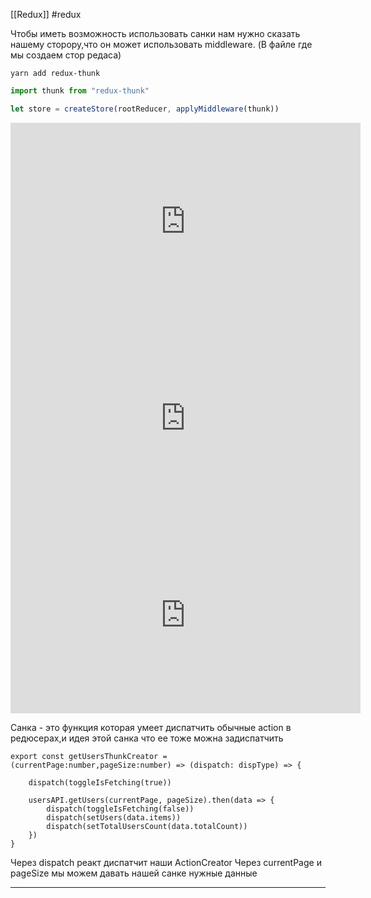 [[Redux]] #redux 

Чтобы иметь возможность использовать санки нам нужно сказать нашему сторору,что он может использовать middleware. (В файле где мы создаем стор редаса)

```tsx
yarn add redux-thunk
```

```ts
import thunk from "redux-thunk"

let store = createStore(rootReducer, applyMiddleware(thunk))
```

<iframe width="560" height="315" src="https://www.youtube.com/embed/eWdnjfRu9Io" title="YouTube video player" frameborder="0" allow="accelerometer; autoplay; clipboard-write; encrypted-media; gyroscope; picture-in-picture" allowfullscreen></iframe>

<iframe width="560" height="315" src="https://www.youtube.com/embed/C-C3FLfNukU?start=1809" title="YouTube video player" frameborder="0" allow="accelerometer; autoplay; clipboard-write; encrypted-media; gyroscope; picture-in-picture" allowfullscreen></iframe>

<iframe width="560" height="315" src="https://www.youtube.com/embed/x1b1job1lUc" title="YouTube video player" frameborder="0" allow="accelerometer; autoplay; clipboard-write; encrypted-media; gyroscope; picture-in-picture" allowfullscreen></iframe>


Санка - это функция которая умеет диспатчить обычные action в редюсерах,и идея этой санка что ее тоже можна задиспатчить



```tsx
export const getUsersThunkCreator = (currentPage:number,pageSize:number) => (dispatch: dispType) => {  

    dispatch(toggleIsFetching(true))  
  
    usersAPI.getUsers(currentPage, pageSize).then(data => {  
        dispatch(toggleIsFetching(false))  
        dispatch(setUsers(data.items))  
        dispatch(setTotalUsersCount(data.totalCount))  
    })  
}
```

Через dispatch реакт диспатчит наши ActionCreator
Через currentPage и pageSize мы можем давать нашей санке нужные данные 

_______________

